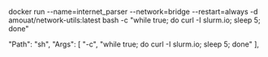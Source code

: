 docker run --name=internet_parser --network=bridge --restart=always -d amouat/network-utils:latest bash -c "while true; do curl -I slurm.io; sleep 5; done"




"Path": "sh",
        "Args": [
            "-c",
            "while true; do curl -I slurm.io; sleep 5; done"
        ],
